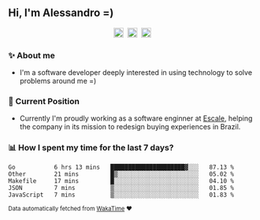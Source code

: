 ## Hi, I'm Alessandro =)

<p align="center">
  <a href="https://www.linkedin.com/in/alessandro-costa-dev/"><img src="https://img.shields.io/badge/-alessandro--costa--dev-%233f7ec6?style=flat-square&logo=Linkedin&logoColor=white" height="20"/></a>&nbsp;&nbsp;<a href="https://medium.com/@alessandro_costa"><img src="https://img.shields.io/badge/-%40alessandro__costa-%20black?style=flat-square&logo=Medium" height="20"/></a>&nbsp;&nbsp;<a href="mailto:alessandro96fc@gmail.com"><img src="https://img.shields.io/badge/-alessandro96fc%40gmail.com-%23c14438?style=flat-square&logo=Gmail&logoColor=white" height="20"/></a>
</p>

### :sparkles: About me

- I'm a software developer deeply interested in using technology to solve problems around me =)

### :office: Current Position 

-  Currently I'm proudly working as a software enginner at [Escale](https://github.com/escaletech), helping the company in its mission to redesign buying experiences in Brazil.

### :bar_chart: How I spent my time for the last 7 days?

<!--START_SECTION:waka-->
```text
Go           6 hrs 13 mins   █████████████████████▓░░░   87.13 % 
Other        21 mins         █▒░░░░░░░░░░░░░░░░░░░░░░░   05.02 % 
Makefile     17 mins         █░░░░░░░░░░░░░░░░░░░░░░░░   04.10 % 
JSON         7 mins          ▒░░░░░░░░░░░░░░░░░░░░░░░░   01.85 % 
JavaScript   7 mins          ▒░░░░░░░░░░░░░░░░░░░░░░░░   01.83 % 
```
<!--END_SECTION:waka-->

<sub>Data automatically fetched from [WakaTime](https://wakatime.com/) :heart:</sub>
